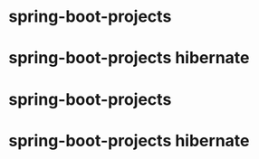 # spring-boot-projects
# spring-boot-projects hibernate 


# spring-boot-projects
# spring-boot-projects hibernate 
